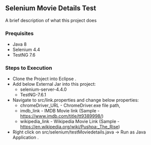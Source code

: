 ## Selenium Movie Details Test 

A brief description of what this project does

### Prequisites
* Java 8 
* Selenium 4.4
* TestNG 7.6

### Steps to Execution
* Clone the Project into Eclipse .
* Add below External Jar into this project:
    * selenium-server-4.4.0
    * TestNG-7.6.1
* Navigate to src/link.properties and change below properties:
    * chromeDriver_URL -  ChromeDriver.exe file path,
    * imdb_link        - IMDB Movie link 
        (Sample - https://www.imdb.com/title/tt9389998/)
    * wikipedia_link   - Wikipedia Movie Link
        (Sample - https://en.wikipedia.org/wiki/Pushpa:_The_Rise)
* Right click on src/selenium/testMoviedetails.java -> Run as Java Application .
